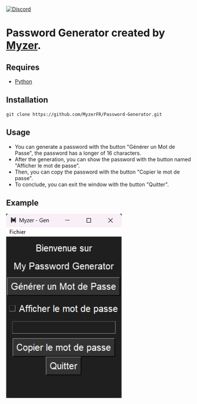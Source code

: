 [![Discord](https://img.shields.io/discord/1129528525544759316?label=&logo=discord&logoColor=ffffff&color=7389D8&labelColor=6A7EC2)](https://discord.com/invite/aC3bzUStyU)

# Password Generator created by [Myzer](https://myzerfr.github.io/Myzer/).

## Requires

* [Python](https://www.python.org/)

## Installation
```
git clone https://github.com/MyzerFR/Password-Generator.git
```

## Usage
- You can generate a password with the button "Générer un Mot de Passe", the password has a longer of 16 characters.
- After the generation, you can show the password with the button named "Afficher le mot de passe".
- Then, you can copy the password with the button "Copier le mot de passe".
- To conclude, you can exit the window with the button "Quitter".

## Example
![example_image](https://github.com/MyzerFR/Password-Generator/blob/main/example.png)
